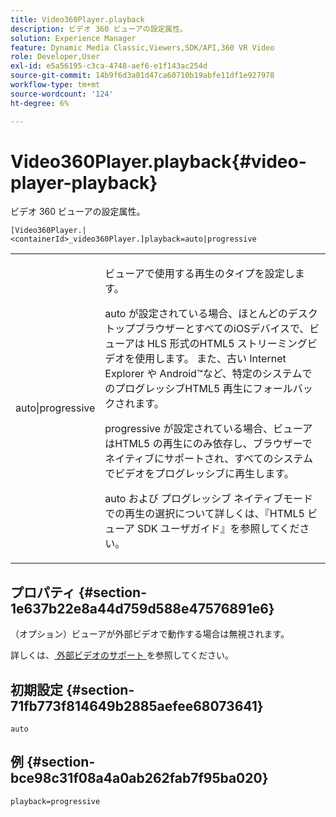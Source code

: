 ```yaml
---
title: Video360Player.playback
description: ビデオ 360 ビューアの設定属性。
solution: Experience Manager
feature: Dynamic Media Classic,Viewers,SDK/API,360 VR Video
role: Developer,User
exl-id: e5a56195-c3ca-4748-aef6-e1f143ac254d
source-git-commit: 14b9f6d3a01d47ca60710b19abfe11df1e927978
workflow-type: tm+mt
source-wordcount: '124'
ht-degree: 6%

---
```


# Video360Player.playback{#video-player-playback}

ビデオ 360 ビューアの設定属性。

`[Video360Player.|<containerId>_video360Player.]playback=auto|progressive`

<table id="table_441553CD34C94A58A9D7CBF772DEDDB6"> 
 <tbody> 
  <tr> 
   <td colname="col1"> <p> <span class="codeph"> auto|progressive</span> </p> </td> 
   <td colname="col2"> <p> ビューアで使用する再生のタイプを設定します。 </p> <p><span class="codeph"> auto</span> が設定されている場合、ほとんどのデスクトップブラウザーとすべてのiOSデバイスで、ビューアは HLS 形式のHTML5 ストリーミングビデオを使用します。 また、古い Internet Explorer や Android™など、特定のシステムでのプログレッシブHTML5 再生にフォールバックされます。 </p> <p><span class="codeph"> progressive</span> が設定されている場合、ビューアはHTML5 の再生にのみ依存し、ブラウザーでネイティブにサポートされ、すべてのシステムでビデオをプログレッシブに再生します。 </p> <p><span class="codeph"> auto</span> および <span class="codeph"> プログレッシブ </span> ネイティブモードでの再生の選択について詳しくは、『HTML5 ビューア SDK ユーザガイド』を参照してください。 </p> </td> 
  </tr> 
 </tbody> 
</table>

## プロパティ {#section-1e637b22e8a44d759d588e47576891e6}

（オプション）ビューアが外部ビデオで動作する場合は無視されます。

詳しくは、[ 外部ビデオのサポート ](../../../c-html5-aem-asset-viewers/c-html5-aem-video360/c-html5-aem-video360-external-video-support.md#concept-66aa2784f2294794989bad2af74c3760) を参照してください。

## 初期設定 {#section-71fb773f814649b2885aefee68073641}

`auto`

## 例 {#section-bce98c31f08a4a0ab262fab7f95ba020}

`playback=progressive`
